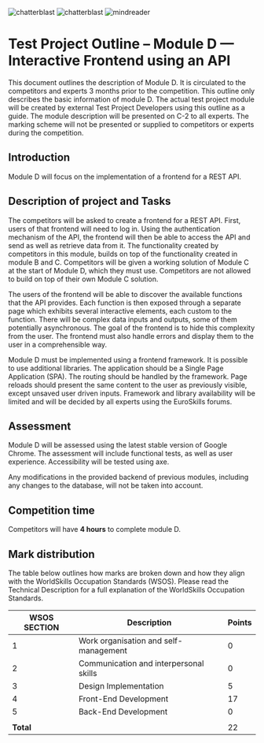 ![chatterblast](https://github.com/user-attachments/assets/6cae7ef7-b3a7-431d-85f0-ff16715a607b)
![chatterblast](https://github.com/user-attachments/assets/c9e6ef1c-b9ef-4a4f-ac77-0f1a0939d093)
![mindreader](https://github.com/user-attachments/assets/3e7cce94-a3cf-4bd2-beeb-a0b643133bbb)

# Test Project Outline – Module D — Interactive Frontend using an API

This document outlines the description of Module D. It is circulated to the competitors and experts 3 months prior to
the competition. This outline only describes the basic information of module D. The actual test project module will be
created by external Test Project Developers using this outline as a guide. The module description will be presented on
C-2 to all experts. The marking scheme will not be presented or supplied to competitors or experts during the
competition.

## Introduction

Module D will focus on the implementation of a frontend for a REST API.

## Description of project and Tasks

The competitors will be asked to create a frontend for a REST API. First, users of that frontend will need to log in.
Using the authentication mechanism of the API, the frontend will then be able to access the API and send as well as
retrieve data from it. The functionality created by competitors in this module, builds on top of the functionality
created in module B and C. Competitors will be given a working solution of Module C at the start of Module D, which they
must use. Competitors are not allowed to build on top of their own Module C solution.

The users of the frontend will be able to discover the available functions that the API provides. Each function is then
exposed through a separate page which exhibits several interactive elements, each custom to the function. There will be
complex data inputs and outputs, some of them potentially asynchronous. The goal of the frontend is to hide this
complexity from the user. The frontend must also handle errors and display them to the user in a comprehensible way.

Module D must be implemented using a frontend framework. It is possible to use additional libraries. The application
should be a Single Page Application (SPA). The routing should be handled by the framework. Page reloads should present
the same content to the user as previously visible, except unsaved user driven inputs. Framework and library
availability will be limited and will be decided by all experts using the EuroSkills forums.

## Assessment

Module D will be assessed using the latest stable version of Google Chrome. The assessment will include functional
tests, as well as user experience. Accessibility will be tested using axe.

Any modifications in the provided backend of previous modules, including any changes to the database, will not be taken
into account.

## Competition time

Competitors will have **4 hours** to complete module D.

## Mark distribution

The table below outlines how marks are broken down and how they align with the WorldSkills Occupation Standards (WSOS).
Please read the Technical Description for a full explanation of the WorldSkills Occupation Standards.

| WSOS SECTION | Description                            | Points |
|--------------|----------------------------------------|--------|
| 1            | Work organisation and self-management  | 0      |
| 2            | Communication and interpersonal skills | 0      |
| 3            | Design Implementation                  | 5      |
| 4            | Front-End Development                  | 17     |
| 5            | Back-End Development                   | 0      |
|              |                                        |        |
| **Total**    |                                        | 22     |
